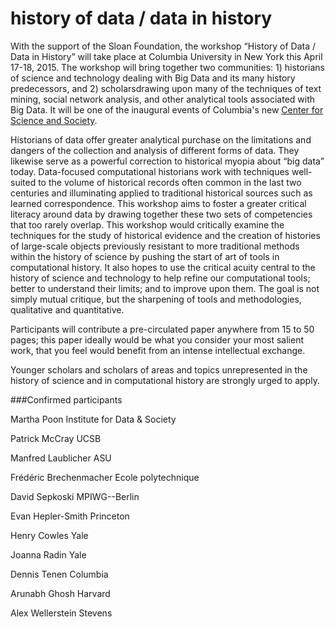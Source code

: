 history of data / data in history
=================================

With the support of the Sloan Foundation, the workshop  “History of Data / Data in History” will take place at Columbia University in New York this April 17-18, 2015. The workshop will bring together two communities: 1) historians of science and technology dealing with Big Data and its many history predecessors, and 2) scholarsdrawing upon many of the techniques of text mining, social network analysis, and other analytical tools associated with Big Data. It will be one of the inaugural events of Columbia's new [Center for Science and Society](http://scienceandsociety.columbia.edu/).

Historians of data offer greater analytical purchase on the limitations and dangers of the collection and analysis of different forms of data. They likewise serve as a powerful correction to historical myopia about “big data” today. Data-focused computational historians work with techniques well-suited to the volume of historical records often common in the last two centuries and illuminating applied to traditional historical sources such as learned correspondence. This workshop aims to foster a greater critical literacy around data by drawing together these two sets of competencies that too rarely overlap. This workshop would critically examine the techniques for the study of historical evidence and the creation of histories of large-scale objects previously resistant to more traditional methods within the history of science by pushing the start of art of tools in computational history.  It also hopes to use the critical acuity central to the history of science and technology to help refine our computational tools; better to understand their limits; and to improve upon them. The goal is not simply mutual critique, but the sharpening of tools and methodologies, qualitative and quantitative.

Participants will contribute a pre-circulated paper anywhere from 15 to 50 pages; this paper ideally would be what you consider your most salient work, that you feel would benefit from an intense intellectual exchange.

Younger scholars and scholars of areas and topics unrepresented in the history of science and in computational history are strongly urged to apply.

###Confirmed participants

Martha Poon	Institute for Data & Society

Patrick McCray	UCSB

Manfred	Laublicher	ASU

Frédéric Brechenmacher	Ecole polytechnique

David	Sepkoski	MPIWG--Berlin

Evan Hepler-Smith	Princeton

Henry	Cowles	Yale

Joanna Radin	Yale

Dennis Tenen	Columbia

Arunabh	Ghosh	Harvard

Alex Wellerstein	Stevens
